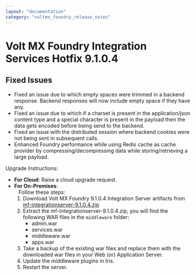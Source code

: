 ```yaml
---
layout: "documentation"
category: "voltmx_foundry_release_notes"
---
```

                           

Volt MX  Foundry Integration Services Hotfix 9.1.0.4
==================================================

Fixed Issues
------------

*   Fixed an issue due to which empty spaces were trimmed in a backend response. Backend responses will now include empty space if they have any.
*   Fixed an issue due to which if a charset is present in the application/json content type and a special character is present in the payload then the data gets encoded before being send to the backend.
*   Fixed an issue with the distributed session where backend cookies were not being sent in subsequent calls.
*   Enhanced Foundry performance while using Redis cache as cache provider by compressing/decompressing data while storing/retrieving a large payload.

Upgrade Instructions:

*   **For Cloud**: Raise a cloud upgrade request.
*   **For On-Premises**:  
       Follow these steps:
    1.  Download Volt MX Foundry 9.1.0.4 Integration Server artifacts from  
        [mf-integrationserver-9.1.0.4.zip](http://download.voltmx.com/onpremise/mobilefoundry/server/9.1.0.4/mf-integrationserver-9.1.0.4.zip)
    2.  Extract the mf-integrationserver-9.1.0.4.zip, you will find the following WAR files in the `middleware` folder:
        *   admin.war
        *   services.war
        *   middleware.war
        *   apps.war
    3.  Take a backup of the existing war files and replace them with the downloaded war files in your Web (or) Application Server.
    4.  Update the middleware plugins in Iris.
    5.  Restart the server.
